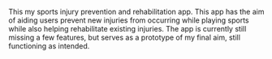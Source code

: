 This my sports injury prevention and rehabilitation app. 
This app has the aim of aiding users prevent new injuries from occurring while playing sports while also helping rehabilitate existing injuries.
The app is currently still missing a few features, but serves as a prototype of my final aim, still functioning as intended.
